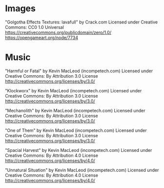 # Images

"Golgotha Effects Textures: lavafull" by Crack.com
Licensed under Creative Commons: CC0 1.0 Universal
https://creativecommons.org/publicdomain/zero/1.0/
https://opengameart.org/node/7734

# Music

"Harmful or Fatal" by Kevin MacLeod (incompetech.com)
Licensed under Creative Commons: By Attribution 3.0 License
http://creativecommons.org/licenses/by/3.0/

"Klockworx" by Kevin MacLeod (incompetech.com)
Licensed under Creative Commons: By Attribution 3.0 License
http://creativecommons.org/licenses/by/3.0/

"Mechanolith" by Kevin MacLeod (incompetech.com)
Licensed under Creative Commons: By Attribution 3.0 License
http://creativecommons.org/licenses/by/3.0/

"One of Them" by Kevin MacLeod (incompetech.com)
Licensed under Creative Commons: By Attribution 3.0 License
http://creativecommons.org/licenses/by/3.0/

"Spacial Harvest" by Kevin MacLeod (incompetech.com)
Licensed under Creative Commons: By Attribution 4.0 License
http://creativecommons.org/licenses/by/4.0/

"Unnatural Situation" by Kevin MacLeod (incompetech.com)
Licensed under Creative Commons: By Attribution 4.0 License
http://creativecommons.org/licenses/by/4.0/
